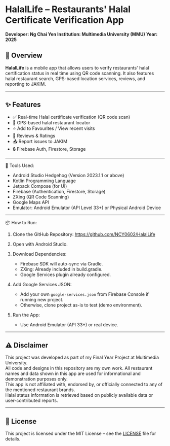 # HalalLife – Restaurants' Halal Certificate Verification App
**Developer: Ng Chai Yen
Institution: Multimedia University (MMU)
Year: 2025**

## 📱 Overview 

**HalalLife** is a mobile app that allows users to verify restaurants' halal certification status in real time using QR code scanning. It also features halal restaurant search, GPS-based location services, reviews, and reporting to JAKIM.

---

## ✨ Features

- ✅ Real-time Halal certificate verification (QR code scan)
- 📍 GPS-based halal restaurant locator
- ⭐ Add to Favourites / View recent visits
- 📝 Reviews & Ratings
- 📤 Report issues to JAKIM
- 🔒 Firebase Auth, Firestore, Storage

---

📌 Tools Used:
- Android Studio Hedgehog (Version 2023.1.1 or above)
- Kotlin Programming Language
- Jetpack Compose (for UI)
- Firebase (Authentication, Firestore, Storage)
- ZXing (QR Code Scanning)
- Google Maps API
- Emulator: Android Emulator (API Level 33+) or Physical Android Device

---

📦 How to Run:

1. Clone the GitHub Repository:
   https://github.com/NCY0602/HalalLife

2. Open with Android Studio.

3. Download Dependencies:
   - Firebase SDK will auto-sync via Gradle.
   - ZXing: Already included in build.gradle.
   - Google Services plugin already configured.

4. Add Google Services JSON:
   - Add your own `google-services.json` from Firebase Console if running new project.
   - Otherwise, clone project as-is to test (demo environment).

5. Run the App:
   - Use Android Emulator (API 33+) or real device.

---

## ⚠️ Disclaimer 

This project was developed as part of my Final Year Project at Multimedia University.  
All code and designs in this repository are my own work.
All restaurant names and data shown in this app are used for informational and demonstration purposes only.  
This app is not affiliated with, endorsed by, or officially connected to any of the mentioned restaurant brands.  
Halal status information is retrieved based on publicly available data or user-contributed reports.

---

## 📄 License

This project is licensed under the MIT License – see the [LICENSE](LICENSE) file for details.
